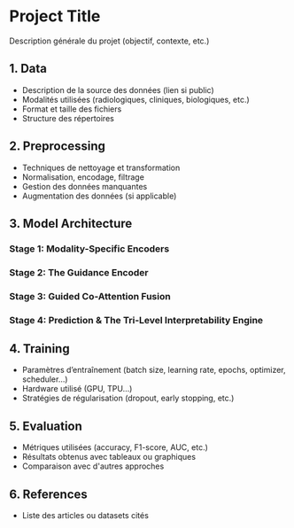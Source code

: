 # Project Title

Description générale du projet (objectif, contexte, etc.)

## 1. Data

- Description de la source des données (lien si public)
- Modalités utilisées (radiologiques, cliniques, biologiques, etc.)
- Format et taille des fichiers
- Structure des répertoires

## 2. Preprocessing

- Techniques de nettoyage et transformation
- Normalisation, encodage, filtrage
- Gestion des données manquantes
- Augmentation des données (si applicable)

## 3. Model Architecture

### Stage 1: Modality-Specific Encoders

### Stage 2: The Guidance Encoder

### Stage 3: Guided Co-Attention Fusion

### Stage 4: Prediction & The Tri-Level Interpretability Engine

## 4. Training

- Paramètres d’entraînement (batch size, learning rate, epochs, optimizer, scheduler…)
- Hardware utilisé (GPU, TPU…)
- Stratégies de régularisation (dropout, early stopping, etc.)

## 5. Evaluation

- Métriques utilisées (accuracy, F1-score, AUC, etc.)
- Résultats obtenus avec tableaux ou graphiques
- Comparaison avec d'autres approches

## 6. References

- Liste des articles ou datasets cités
